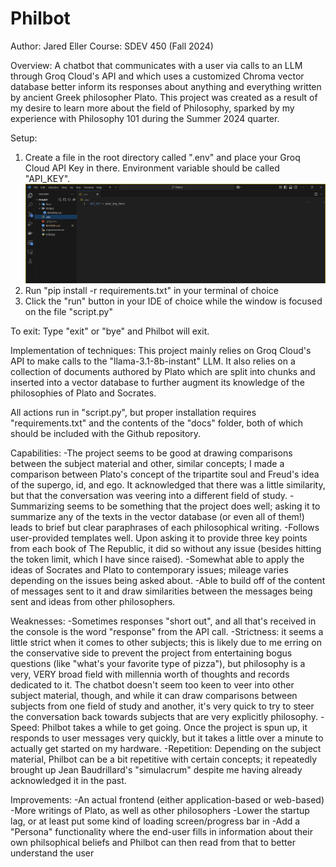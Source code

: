 # Philbot

Author: Jared Eller
Course: SDEV 450 (Fall 2024)

Overview:
A chatbot that communicates with a user via calls to an LLM through Groq Cloud's API and which uses a customized Chroma vector database better inform its responses about anything and everything written by ancient Greek philosopher Plato. This project was created as a result of my desire to learn more about the field of Philosophy, sparked by my experience with Philosophy 101 during the Summer 2024 quarter.

Setup:
1. Create a file in the root directory called ".env" and place your Groq Cloud API Key in there. Environment variable should be called "API_KEY".
![A screenshot of an IDE demonstrating how the user's API key should be set up.](example-1.png)
2. Run "pip install -r requirements.txt" in your terminal of choice
3. Click the "run" button in your IDE of choice while the window is focused on the file "script.py"

To exit:
Type "exit" or "bye" and Philbot will exit.

Implementation of techniques:
This project mainly relies on Groq Cloud's API to make calls to the "llama-3.1-8b-instant" LLM. It also relies on a collection of documents authored by Plato which are split into chunks and inserted into a vector database to further augment its knowledge of the philosophies of Plato and Socrates.

All actions run in "script.py", but proper installation requires "requirements.txt" and the contents of the "docs" folder, both of which should be included with the Github repository.

Capabilities:
-The project seems to be good at drawing comparisons between the subject material and other, similar concepts; I made a comparison between Plato's concept of the tripartite soul and Freud's idea of the supergo, id, and ego. It acknowledged that there was a little similarity, but that the conversation was veering into a different field of study.
-Summarizing seems to be something that the project does well; asking it to summarize any of the texts in the vector database (or even all of them!) leads to brief but clear paraphrases of each philosophical writing.
-Follows user-provided templates well. Upon asking it to provide three key points from each book of The Republic, it did so without any issue (besides hitting the token limit, which I have since raised).
-Somewhat able to apply the ideas of Socrates and Plato to contemporary issues; mileage varies depending on the issues being asked about.
-Able to build off of the content of messages sent to it and draw similarities between the messages being sent and ideas from other philosophers.

Weaknesses:
-Sometimes responses "short out", and all that's received in the console is the word "response" from the API call.
-Strictness: it seems a little strict when it comes to other subjects; this is likely due to me erring on the conservative side to prevent the project from entertaining bogus questions (like "what's your favorite type of pizza"), but philosophy is a very, VERY broad field with millennia worth of thoughts and records dedicated to it. The chatbot doesn't seem too keen to veer into other subject material, though, and while it can draw comparisons between subjects from one field of study and another, it's very quick to try to steer the conversation back towards subjects that are very explicitly philosophy.
-Speed: Philbot takes a while to get going. Once the project is spun up, it responds to user messages very quickly, but it takes a little over a minute to actually get started on my hardware.
-Repetition: Depending on the subject material, Philbot can be a bit repetitive with certain concepts; it repeatedly brought up Jean Baudrillard's "simulacrum" despite me having already acknowledged it in the past.

Improvements:
-An actual frontend (either application-based or web-based)
-More writings of Plato, as well as other philosophers
-Lower the startup lag, or at least put some kind of loading screen/progress bar in
-Add a "Persona" functionality where the end-user fills in information about their own philsophical beliefs and Philbot can then read from that to better understand the user